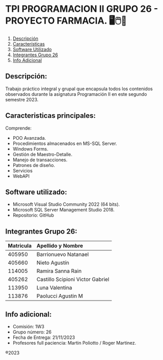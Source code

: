 # TPI PROGRAMACION II GRUPO 26 - PROYECTO FARMACIA. 🖥️🖱️💊

1. [Descripción](#Descripción)
2. [Características](#Caracteristicas-principales)
3. [Software Utilizado](#Software-utilizado)
4. [Integrantes Grupo 26](#Integrantes-Grupo-26)
5. [Info Adicional](#Info-adicional)

## **Descripción**:

Trabajo práctico integral y grupal que encapsula todos los contenidos observados durante la asignatura Programación II en este segundo semestre 2023.

## **Caracteristicas principales**:

Comprende:
- POO Avanzada.
- Procedimientos almacenados en MS-SQL Server.
- Windows Forms.
- Gestión de Maestro-Detalle.
- Manejo de transacciones.
- Patrones de diseño.
- Servicios
- WebAPI
  
## **Software utilizado**: 

- Microsoft Visual Studio Community 2022 (64 bits).
- Microsoft SQL Server Management Studio 2018.
- Repositorio: GitHub

## **Integrantes Grupo 26**:

| Matricula | Apellido y Nombre |
|:--------- | :-------|
| 405950 | Barrionuevo Natanael |
| 405660 | Nieto Agustín |
| 114005 | Ramira Sanna Rain |
| 405262 | Castillo Scipioni Victor Gabriel |
| 113950 | Luna Valentina |
| 113876 | Paolucci Agustin M |

## **Info adicional**:
- Comisión: 1W3
- Grupo número: 26
- Fecha de Entrega: 21/11/2023
- Profesores full paciencia: Martin Poliotto / Roger Martinez.

®2023
